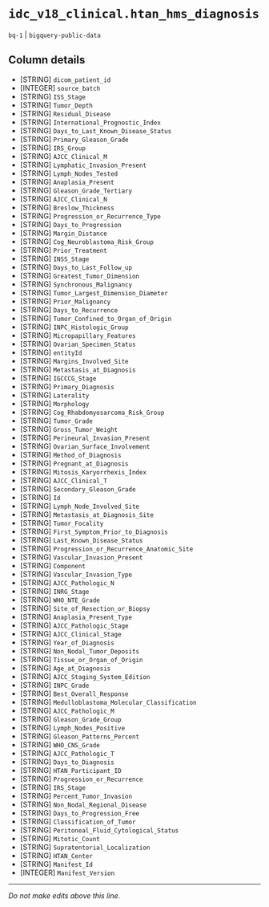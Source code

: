 # `idc_v18_clinical.htan_hms_diagnosis`
`bq-1` | `bigquery-public-data`

## Column details
* [STRING]    `dicom_patient_id`
* [INTEGER]   `source_batch`
* [STRING]    `ISS_Stage`
* [STRING]    `Tumor_Depth`
* [STRING]    `Residual_Disease`
* [STRING]    `International_Prognostic_Index`
* [STRING]    `Days_to_Last_Known_Disease_Status`
* [STRING]    `Primary_Gleason_Grade`
* [STRING]    `IRS_Group`
* [STRING]    `AJCC_Clinical_M`
* [STRING]    `Lymphatic_Invasion_Present`
* [STRING]    `Lymph_Nodes_Tested`
* [STRING]    `Anaplasia_Present`
* [STRING]    `Gleason_Grade_Tertiary`
* [STRING]    `AJCC_Clinical_N`
* [STRING]    `Breslow_Thickness`
* [STRING]    `Progression_or_Recurrence_Type`
* [STRING]    `Days_to_Progression`
* [STRING]    `Margin_Distance`
* [STRING]    `Cog_Neuroblastoma_Risk_Group`
* [STRING]    `Prior_Treatment`
* [STRING]    `INSS_Stage`
* [STRING]    `Days_to_Last_Follow_up`
* [STRING]    `Greatest_Tumor_Dimension`
* [STRING]    `Synchronous_Malignancy`
* [STRING]    `Tumor_Largest_Dimension_Diameter`
* [STRING]    `Prior_Malignancy`
* [STRING]    `Days_to_Recurrence`
* [STRING]    `Tumor_Confined_to_Organ_of_Origin`
* [STRING]    `INPC_Histologic_Group`
* [STRING]    `Micropapillary_Features`
* [STRING]    `Ovarian_Specimen_Status`
* [STRING]    `entityId`
* [STRING]    `Margins_Involved_Site`
* [STRING]    `Metastasis_at_Diagnosis`
* [STRING]    `IGCCCG_Stage`
* [STRING]    `Primary_Diagnosis`
* [STRING]    `Laterality`
* [STRING]    `Morphology`
* [STRING]    `Cog_Rhabdomyosarcoma_Risk_Group`
* [STRING]    `Tumor_Grade`
* [STRING]    `Gross_Tumor_Weight`
* [STRING]    `Perineural_Invasion_Present`
* [STRING]    `Ovarian_Surface_Involvement`
* [STRING]    `Method_of_Diagnosis`
* [STRING]    `Pregnant_at_Diagnosis`
* [STRING]    `Mitosis_Karyorrhexis_Index`
* [STRING]    `AJCC_Clinical_T`
* [STRING]    `Secondary_Gleason_Grade`
* [STRING]    `Id`
* [STRING]    `Lymph_Node_Involved_Site`
* [STRING]    `Metastasis_at_Diagnosis_Site`
* [STRING]    `Tumor_Focality`
* [STRING]    `First_Symptom_Prior_to_Diagnosis`
* [STRING]    `Last_Known_Disease_Status`
* [STRING]    `Progression_or_Recurrence_Anatomic_Site`
* [STRING]    `Vascular_Invasion_Present`
* [STRING]    `Component`
* [STRING]    `Vascular_Invasion_Type`
* [STRING]    `AJCC_Pathologic_N`
* [STRING]    `INRG_Stage`
* [STRING]    `WHO_NTE_Grade`
* [STRING]    `Site_of_Resection_or_Biopsy`
* [STRING]    `Anaplasia_Present_Type`
* [STRING]    `AJCC_Pathologic_Stage`
* [STRING]    `AJCC_Clinical_Stage`
* [STRING]    `Year_of_Diagnosis`
* [STRING]    `Non_Nodal_Tumor_Deposits`
* [STRING]    `Tissue_or_Organ_of_Origin`
* [STRING]    `Age_at_Diagnosis`
* [STRING]    `AJCC_Staging_System_Edition`
* [STRING]    `INPC_Grade`
* [STRING]    `Best_Overall_Response`
* [STRING]    `Medulloblastoma_Molecular_Classification`
* [STRING]    `AJCC_Pathologic_M`
* [STRING]    `Gleason_Grade_Group`
* [STRING]    `Lymph_Nodes_Positive`
* [STRING]    `Gleason_Patterns_Percent`
* [STRING]    `WHO_CNS_Grade`
* [STRING]    `AJCC_Pathologic_T`
* [STRING]    `Days_to_Diagnosis`
* [STRING]    `HTAN_Participant_ID`
* [STRING]    `Progression_or_Recurrence`
* [STRING]    `IRS_Stage`
* [STRING]    `Percent_Tumor_Invasion`
* [STRING]    `Non_Nodal_Regional_Disease`
* [STRING]    `Days_to_Progression_Free`
* [STRING]    `Classification_of_Tumor`
* [STRING]    `Peritoneal_Fluid_Cytological_Status`
* [STRING]    `Mitotic_Count`
* [STRING]    `Supratentorial_Localization`
* [STRING]    `HTAN_Center`
* [STRING]    `Manifest_Id`
* [INTEGER]   `Manifest_Version`

-------------------------------------------------------------------------------
*Do not make edits above this line.*
